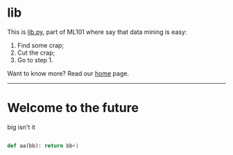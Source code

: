 # lib

This is [lib.py](https://github.com/ai-se/timm/m101/src/lib.py), part of ML101 where say that data mining is easy:

1. Find some crap;
2. Cut the crap;
3. Go to step 1.

Want to know more? Read our [home](README.md) page.

____


# Welcome to the future

big isn't it

````python

def aa(bb): return bb+1
````

